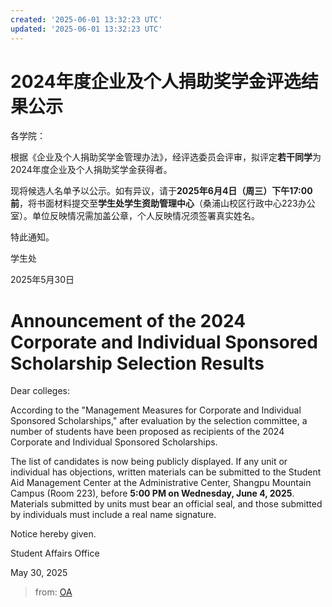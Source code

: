 ```yaml
---
created: '2025-06-01 13:32:23 UTC'
updated: '2025-06-01 13:32:23 UTC'
---
```


# 2024年度企业及个人捐助奖学金评选结果公示

各学院：

根据《企业及个人捐助奖学金管理办法》，经评选委员会评审，拟评定**若干同学**为2024年度企业及个人捐助奖学金获得者。

现将候选人名单予以公示。如有异议，请于**2025年6月4日（周三）下午17:00前**，将书面材料提交至**学生处学生资助管理中心**（桑浦山校区行政中心223办公室）。单位反映情况需加盖公章，个人反映情况须签署真实姓名。

特此通知。

学生处

2025年5月30日

# Announcement of the 2024 Corporate and Individual Sponsored Scholarship Selection Results

Dear colleges:

According to the "Management Measures for Corporate and Individual Sponsored Scholarships," after evaluation by the selection committee, a number of students have been proposed as recipients of the 2024 Corporate and Individual Sponsored Scholarships.

The list of candidates is now being publicly displayed. If any unit or individual has objections, written materials can be submitted to the Student Aid Management Center at the Administrative Center, Shangpu Mountain Campus (Room 223), before **5:00 PM on Wednesday, June 4, 2025**. Materials submitted by units must bear an official seal, and those submitted by individuals must include a real name signature.

Notice hereby given.

Student Affairs Office

May 30, 2025

> from: [OA](http://oa.stu.edu.cn/page/maint/template/news/newstemplateprotal.jsp?templatetype=1&templateid=3&docid=41673)

